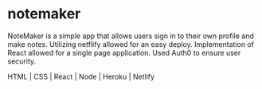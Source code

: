 # notemaker


NoteMaker is a simple app that allows users sign in to their own profile and make notes.
Utilizing netflify allowed for an easy deploy.
Implementation of React allowed for a single page application.
Used Auth0 to ensure user security.


HTML | CSS | React | Node | Heroku | Netlify